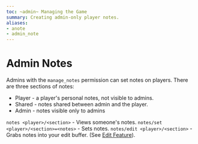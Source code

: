 ```yaml
---
toc: ~admin~ Managing the Game
summary: Creating admin-only player notes.
aliases:
- anote
- admin_note
---
```

# Admin Notes

Admins with the `manage_notes` permission can set notes on players.  There are three sections of notes:

* Player - a player's personal notes, not visible to admins.
* Shared - notes shared between admin and the player.
* Admin - notes visible only to admins

`notes <player>/<section>` - Views someone's notes.
`notes/set <player>/<section>=<notes>` - Sets notes.
`notes/edit <player>/<section>` - Grabs notes into your edit buffer.  (See [Edit Feature](/help/edit)).
